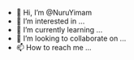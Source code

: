 - 👋 Hi, I’m @NuruYimam
- 👀 I’m interested in ...
- 🌱 I’m currently learning ...
- 💞️ I’m looking to collaborate on ...
- 📫 How to reach me ...

<!---
NuruYimam/NuruYimam is a ✨ special ✨ repository because its `README.md` (this file) appears on your GitHub profile.
You can click the Preview link to take a look at your changes.
--->
